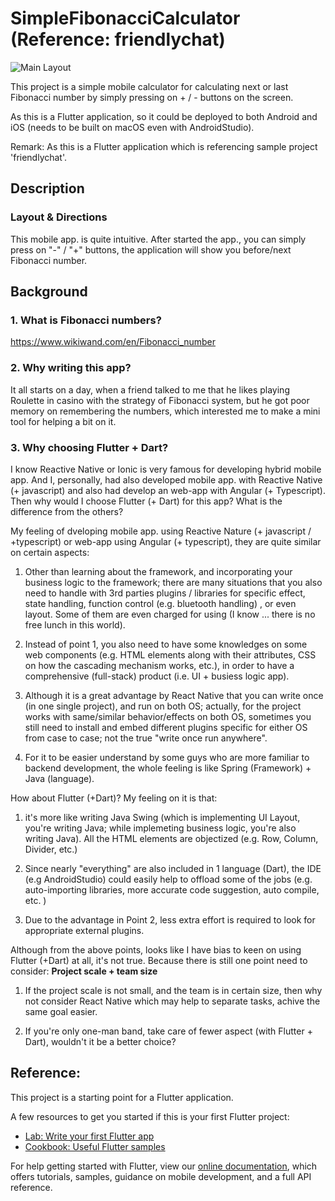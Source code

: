 # SimpleFibonacciCalculator (Reference: friendlychat)

![Main Layout](link-to-image)

This project is a simple mobile calculator for calculating next or last Fibonacci number by simply pressing on + / - buttons on the screen.

As this is a Flutter application, so it could be deployed to both Android and iOS (needs to be built on macOS even with AndroidStudio).

Remark:
As this is a Flutter application which is referencing sample project 'friendlychat'.


## Description

### Layout & Directions

This mobile app. is quite intuitive. After started the app., you can simply press on "-" / "+" buttons, the application will show you before/next Fibonacci number.


## Background

### 1. What is Fibonacci numbers?

https://www.wikiwand.com/en/Fibonacci_number

### 2. Why writing this app?

It all starts on a day, when a friend talked to me that he likes playing Roulette in casino with the strategy of Fibonacci system, but he got poor memory on remembering the numbers, which interested me to make a mini tool for helping a bit on it.

### 3. Why choosing Flutter + Dart?

I know Reactive Native or Ionic is very famous for developing hybrid mobile app. And I, personally, had also developed mobile app. with Reactive Native (+ javascript) and also had develop an web-app with Angular (+ Typescript). Then why would I choose Flutter (+ Dart) for this app? What is the difference from the others?

My feeling of dveloping mobile app. using Reactive Nature (+ javascript / +typescript) or web-app using Angular (+ typescript), they are quite similar on certain aspects: 
 
  1. Other than learning about the framework, and incorporating your business logic to the framework; there are many situations that you also need to handle with 3rd parties plugins / libraries for specific effect, state handling, function control (e.g. bluetooth handling) , or even layout. Some of them are even  charged for using (I know ... there is no free lunch in this world). 
  
  2. Instead of point 1, you also need to have some knowledges on some web components (e.g. HTML elements along with their attributes, CSS on how the cascading mechanism works, etc.), in order to have a comprehensive (full-stack) product (i.e. UI + busiess logic app).
  
  3. Although it is a great advantage by React Native that you can write once (in one single project), and run on both OS; actually, for the project works with same/similar behavior/effects on both OS, sometimes you still need to install and embed different plugins specific for either OS from case to case; not the true "write once run anywhere".
  
  4. For it to be easier understand by some guys who are more familiar to backend development, the whole feeling is like Spring (Framework) + Java (language).


How about Flutter (+Dart)? My feeling on it is that:

  1. it's more like writing Java Swing (which is implementing UI Layout, you're writing Java; while implemeting business logic, you're also writing Java). All the HTML elements are objectized (e.g. Row, Column, Divider, etc.)
  
  2. Since nearly "everything" are also included in 1 language (Dart), the IDE (e.g AndroidStudio) could easily help to offload some of the jobs (e.g. auto-importing libraries, more accurate code suggestion, auto compile, etc. )
  
  3. Due to the advantage in Point 2, less extra effort is required to look for appropriate external plugins.
  

Although from the above points, looks like I have bias to keen on using Flutter (+Dart) at all, it's not true. Because there is still one point need to consider: **Project scale + team size**

  1. If the project scale is not small, and the team is in certain size, then why not consider React Native which may help to separate tasks, achive the same goal easier.
  
  2. If you're only one-man band, take care of fewer aspect (with Flutter + Dart), wouldn't it be a better choice?
  



Reference:
----------
This project is a starting point for a Flutter application.

A few resources to get you started if this is your first Flutter project:

- [Lab: Write your first Flutter app](https://flutter.dev/docs/get-started/codelab)
- [Cookbook: Useful Flutter samples](https://flutter.dev/docs/cookbook)

For help getting started with Flutter, view our
[online documentation](https://flutter.dev/docs), which offers tutorials,
samples, guidance on mobile development, and a full API reference.
